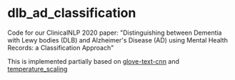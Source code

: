 # dlb_ad_classification

Code for our ClinicalNLP 2020 paper: "Distinguishing between Dementia with Lewy bodies (DLB) and Alzheimer's Disease (AD) using Mental Health Records: a Classification Approach"

This is implemented partially based on [glove-text-cnn](https://github.com/aayux/glove-text-cnn) and [temperature_scaling](https://github.com/gpleiss/temperature_scaling)

